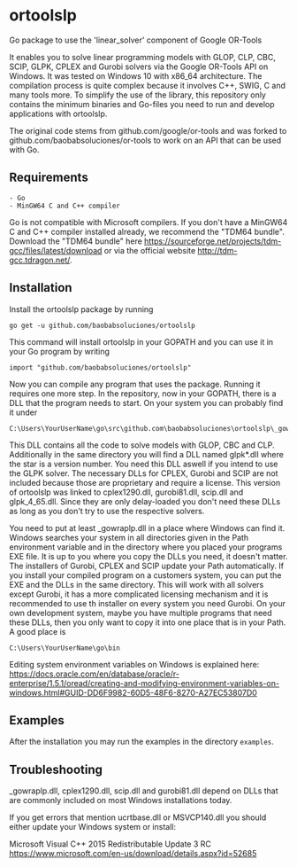 # ortoolslp
Go package to use the 'linear_solver' component of Google OR-Tools

It enables you to solve linear programming models with GLOP, CLP, CBC, SCIP, GLPK, CPLEX and Gurobi solvers via the Google OR-Tools API on Windows. It was tested on Windows 10 with x86_64 architecture.
The compilation process is quite complex because it involves C++, SWIG, C and many tools more. To simplify the use of the library, this repository only contains the minimum binaries and Go-files you need to run and develop applications with ortoolslp.

The original code stems from github.com/google/or-tools and was forked to github.com/baobabsoluciones/or-tools to work on an API that can be used with Go.

## Requirements

	- Go
	- MinGW64 C and C++ compiler

Go is not compatible with Microsoft compilers. If you don't have a MinGW64 C and C++ compiler installed already, we recommend the "TDM64 bundle". Download the "TDM64 bundle" here https://sourceforge.net/projects/tdm-gcc/files/latest/download or via the official website http://tdm-gcc.tdragon.net/.

## Installation

Install the ortoolslp package by running

	go get -u github.com/baobabsoluciones/ortoolslp

This command will install ortoolslp in your GOPATH and you can use it in your Go program by writing

	import "github.com/baobabsoluciones/ortoolslp"

Now you can compile any program that uses the package. Running it requires one more step. In the repository, now in your GOPATH, there is a DLL that the program needs to start. On your system you can probably find it under

	C:\Users\YourUserName\go\src\github.com\baobabsoluciones\ortoolslp\_gowraplp.dll
	
This DLL contains all the code to solve models with GLOP, CBC and CLP.
Additionally in the same directory you will find a DLL named glpk*.dll where the star is a version number. You need this DLL aswell if you intend to use the GLPK solver. The necessary DLLs for CPLEX, Gurobi and SCIP are not included because those are proprietary and require a license.
This version of ortoolslp was linked to cplex1290.dll, gurobi81.dll, scip.dll and glpk_4_65.dll. Since they are only delay-loaded you don't need these DLLs as long as you don't try to use the respective solvers.

You need to put at least \_gowraplp.dll in a place where Windows can find it. Windows searches your system in all directories given in the Path environment variable and in the directory where you placed your programs EXE file. It is up to you where you copy the DLLs you need, it doesn't matter. The installers of Gurobi, CPLEX and SCIP update your Path automatically.
If you install your compiled program on a customers system, you can put the EXE and the DLLs in the same directory. This will work with all solvers except Gurobi, it has a more complicated licensing mechanism and it is recommended to use th installer on every system you need Gurobi. On your own development system, maybe you have multiple programs that need these DLLs, then you only want to copy it into one place that is in your Path. A good place is

	C:\Users\YourUserName\go\bin

Editing system environment variables on Windows is explained here:
  https://docs.oracle.com/en/database/oracle/r-enterprise/1.5.1/oread/creating-and-modifying-environment-variables-on-windows.html#GUID-DD6F9982-60D5-48F6-8270-A27EC53807D0

## Examples

After the installation you may run the examples in the directory `examples`.

## Troubleshooting

\_gowraplp.dll, cplex1290.dll, scip.dll and gurobi81.dll depend on DLLs that are commonly included on most Windows installations today.

If you get errors that mention ucrtbase.dll or MSVCP140.dll you should either update your Windows system or install:

  Microsoft Visual C++ 2015 Redistributable Update 3 RC
  https://www.microsoft.com/en-us/download/details.aspx?id=52685
